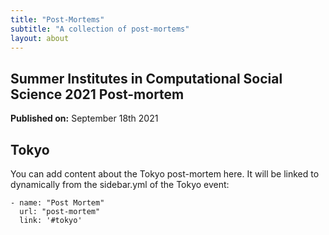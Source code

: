 ```yaml
---
title: "Post-Mortems"
subtitle: "A collection of post-mortems"
layout: about
---
```


<h2 class="display-4">Summer Institutes in Computational Social Science 2021 Post-mortem</h2>

**Published on:** September 18th 2021

<h2 class="display-4" id="tokyo">Tokyo</h2>

You can add content about the Tokyo post-mortem here. It will be linked to dynamically from the sidebar.yml of the Tokyo event:

```
- name: "Post Mortem"
  url: "post-mortem"
  link: '#tokyo'
```